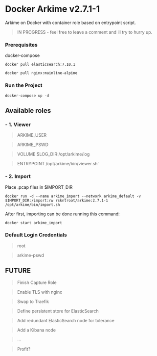 # Docker Arkime v2.7.1-1

Arkime on Docker with container role based on entrypoint script. 

> IN PROGRESS - feel free to leave a comment and ill try to hurry up.

### Prerequisites

docker-compose

`docker pull elasticsearch:7.10.1`

`docker pull nginx:mainline-alpine`

### Run the Project

`docker-compose up -d`

## Available roles

### - 1. Viewer

> ARKIME_USER

> ARKIME_PSWD

> VOLUME $LOG_DIR:/opt/arkime/log

> ENTRYPOINT /opt/arkime/bin/viewer.sh`

### - 2. Import

Place .pcap files in $IMPORT_DIR

`docker run -d --name arkime_import --network arkime_default -v $IMPORT_DIR:/import:rw rskntroot/arkime:2.7.1-1 /opt/arkime/bin/import.sh`

After first, importing can be done running this command:

`docker start arkime_import`

### Default Login Credentials

> root

> arkime-pswd

## FUTURE

> Finish Capture Role

> Enable TLS with nginx

> Swap to Traefik

> Define persistent store for ElasticSearch

> Add redundant ElasticSearch node for tolerance

> Add a Kibana node

> ...

> Profit?
